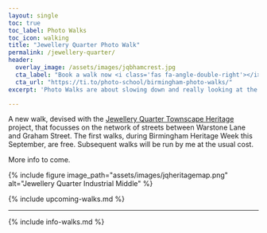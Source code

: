 ```yaml
---
layout: single
toc: true
toc_label: Photo Walks
toc_icon: walking
title: "Jewellery Quarter Photo Walk"
permalink: /jewellery-quarter/
header:
  overlay_image: /assets/images/jqbhamcrest.jpg
  cta_label: "Book a walk now <i class='fas fa-angle-double-right'></i>"
  cta_url: "https://ti.to/photo-school/birmingham-photo-walks/"
excerpt: 'Photo Walks are about slowing down and really looking at the details of the city while learning from being in a group.'

---
```


A new walk, devised with the [Jewellery Quarter Townscape Heritage](https://jewelleryquarter.net/townscape-heritage/) project, that focusses on the network of streets between Warstone Lane and Graham Street. The first walks, during Birmingham Heritage Week this September, are free. Subsequent walks will be run by me at the usual cost. 

More info to come. 

{% include figure image_path="assets/images/jqheritagemap.png" alt="Jewellery Quarter Industrial Middle" %}
 

{% include upcoming-walks.md %}

***

{% include info-walks.md %}